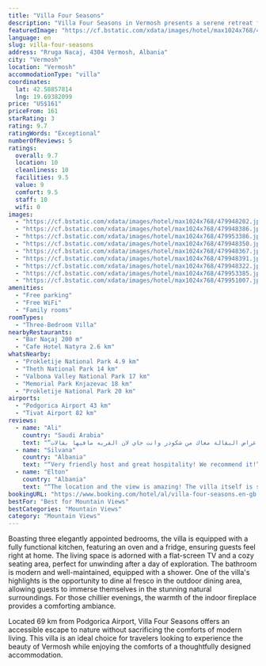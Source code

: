```yaml
---
title: "Villa Four Seasons"
description: "Villa Four Seasons in Vermosh presents a serene retreat for those seeking a blend of comfort and natural beauty, just 24 km away from the tranquil Plav Lake."
featuredImage: "https://cf.bstatic.com/xdata/images/hotel/max1024x768/479948202.jpg?k=9f23993d70348174aa9798f3ebd4a414c866c1d8b3755557020620cf0f00a31f&o=&hp=1"
language: en
slug: villa-four-seasons
address: "Rruga Nacaj, 4304 Vermosh, Albania"
city: "Vermosh"
location: "Vermosh"
accommodationType: "villa"
coordinates:
  lat: 42.58857814
  lng: 19.69382099
price: "US$161"
priceFrom: 161
starRating: 3
rating: 9.7
ratingWords: "Exceptional"
numberOfReviews: 5
ratings:
  overall: 9.7
  location: 10
  cleanliness: 10
  facilities: 9.5
  value: 9
  comfort: 9.5
  staff: 10
  wifi: 0
images:
  - "https://cf.bstatic.com/xdata/images/hotel/max1024x768/479948202.jpg?k=9f23993d70348174aa9798f3ebd4a414c866c1d8b3755557020620cf0f00a31f&o=&hp=1"
  - "https://cf.bstatic.com/xdata/images/hotel/max1024x768/479948386.jpg?k=068a2e86ae55736c27979a079b408629617343890f4eeb234fbb8a5c2bf122c5&o=&hp=1"
  - "https://cf.bstatic.com/xdata/images/hotel/max1024x768/479953386.jpg?k=c6e2ba908b525648e548af8507ae4eeafa6cc08ceaa6a4bf43dc8f96ff36c8d4&o=&hp=1"
  - "https://cf.bstatic.com/xdata/images/hotel/max1024x768/479948350.jpg?k=fffe6bebddc3b667a504df14e2999aa6851308a8b30853b36bab7e3a8fbdda58&o=&hp=1"
  - "https://cf.bstatic.com/xdata/images/hotel/max1024x768/479948367.jpg?k=a5a3cbd5fa9148b70247031bd739552afdc393a265c2ba395c4dd7c83f73aa0f&o=&hp=1"
  - "https://cf.bstatic.com/xdata/images/hotel/max1024x768/479948391.jpg?k=35dbc8ba7883ccd0ae0cac2a70779be6368c8dd2b3d76ae7cf417f33081cc7c1&o=&hp=1"
  - "https://cf.bstatic.com/xdata/images/hotel/max1024x768/479948322.jpg?k=36d70c6957900789134364d24253403c8275129df373c82308b6b9b81c546711&o=&hp=1"
  - "https://cf.bstatic.com/xdata/images/hotel/max1024x768/479953385.jpg?k=7029ce2c2ac06d0d474ce43f4a35be243c1f994163ad5556a3bc2eb667b9fac8&o=&hp=1"
  - "https://cf.bstatic.com/xdata/images/hotel/max1024x768/479951007.jpg?k=eccd158ed03461fa35d777a59c0ac39f946a48deab2365b89514a4d58489e418&o=&hp=1"
amenities:
  - "Free parking"
  - "Free WiFi"
  - "Family rooms"
roomTypes:
  - "Three-Bedroom Villa"
nearbyRestaurants:
  - "Bar Naçaj 200 m"
  - "Cafe Hotel Natyra 2.6 km"
whatsNearby:
  - "Prokletije National Park 4.9 km"
  - "Theth National Park 14 km"
  - "Valbona Valley National Park 17 km"
  - "Memorial Park Knjazevac 18 km"
  - "Prokletije National Park 20 km"
airports:
  - "Podgorica Airport 43 km"
  - "Tivat Airport 82 km"
reviews:
  - name: "Ali"
    country: "Saudi Arabia"
    text: "“كل شي جميل، الموقع والتصميم والمساحة. بس تجيب اغراض البقالة معاك من شكودر وانت جاي لان القريه مافيها بقالات.”"
  - name: "Silvana"
    country: "Albania"
    text: "“Very friendly host and great hospitality! We recommend it!”"
  - name: "Elton"
    country: "Albania"
    text: "“The location and the view is amazing! The villa itself is simple but feels very luxurious and beautiful! Had a great time!”"
bookingURL: "https://www.booking.com/hotel/al/villa-four-seasons.en-gb.html?aid=8035640"
bestFor: "Best for Mountain Views"
bestCategories: "Mountain Views"
category: "Mountain Views"
---
```


Boasting three elegantly appointed bedrooms, the villa is equipped with a fully functional kitchen, featuring an oven and a fridge, ensuring guests feel right at home. The living space is adorned with a flat-screen TV and a cozy seating area, perfect for unwinding after a day of exploration. The bathroom is modern and well-maintained, equipped with a shower. One of the villa's highlights is the opportunity to dine al fresco in the outdoor dining area, allowing guests to immerse themselves in the stunning natural surroundings. For those chillier evenings, the warmth of the indoor fireplace provides a comforting ambiance.

Located 69 km from Podgorica Airport, Villa Four Seasons offers an accessible escape to nature without sacrificing the comforts of modern living. This villa is an ideal choice for travelers looking to experience the beauty of Vermosh while enjoying the comforts of a thoughtfully designed accommodation.